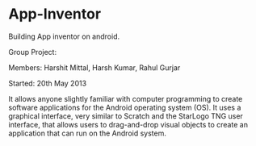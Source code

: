 # App-Inventor
Building App inventor on android.

Group Project:

Members: Harshit Mittal, Harsh Kumar, Rahul Gurjar

Started: 20th May 2013

It allows anyone slightly familiar with computer programming to create software applications for the Android operating system
(OS).
It uses a graphical interface, very similar to Scratch and the StarLogo TNG user interface, that allows users to drag-and-drop visual objects to create an application that can run on the Android system.
